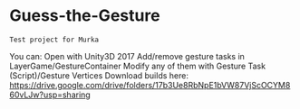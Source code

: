 # Guess-the-Gesture

	Test project for Murka

You can:
	Open with Unity3D 2017
	Add/remove gesture tasks in LayerGame/GestureContainer
	Modify any of them with Gesture Task (Script)/Gesture Vertices
	Download builds here: https://drive.google.com/drive/folders/17b3Ue8RbNpE1bVW87VjScOCYM860vLJw?usp=sharing
